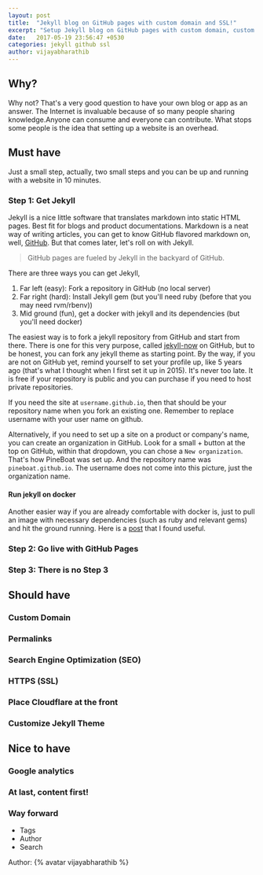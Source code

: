 ```yaml
---
layout: post
title:  "Jekyll blog on GitHub pages with custom domain and SSL!"
excerpt: "Setup Jekyll blog on GitHub pages with custom domain, custom theme and SSL along with google analytics."
date:   2017-05-19 23:56:47 +0530
categories: jekyll github ssl
author: vijayabharathib
---
```

## Why?
Why not? That's a very good question to have your own blog or app as an answer. The Internet is invaluable because of so many people sharing knowledge.Anyone can consume and everyone can contribute. What stops some people is the idea that setting up a website is an overhead.

## Must have
Just a small step, actually, two small steps and you can be up and running with a website in 10 minutes.

### Step 1: Get Jekyll

Jekyll is a nice little software that translates markdown into static HTML pages. Best fit for blogs and product documentations. Markdown is a neat way of writing articles, you can get to know GitHub flavored markdown on, well, [GitHub][GFM]. But that comes later, let's roll on with Jekyll.

> GitHub pages are fueled by Jekyll in the backyard of GitHub.

There are three ways you can get Jekyll,
1. Far left (easy): Fork a repository in GitHub (no local server)
2. Far right (hard): Install Jekyll gem (but you'll need ruby (before that you may need rvm/rbenv))
3. Mid ground (fun), get a docker with jekyll and its dependencies (but you'll need docker)


The easiest way is to fork a jekyll repository from GitHub and start from there. There is one for this very purpose, called [jekyll-now] on GitHub, but to be honest, you can fork any jekyll theme as starting point. By the way, if you are not on GitHub yet, remind yourself to set your profile up, like 5 years ago (that's what I thought when I first set it up in 2015). It's never too late. It is free if your repository is public and you can purchase if you need to host private repositories.

If you need the site at `username.github.io`, then that should be your repository name when you fork an existing one. Remember to replace username with your user name on github.

Alternatively, if you need to set up a site on a product or company's name, you can create an organization in GitHub. Look for a small + button at the top on GitHub, within that dropdown, you can chose a `New organization`. That's how PineBoat was set up. And the repository name was `pineboat.github.io`. The username does not come into this picture, just the organization name.

#### Run jekyll on docker
Another easier way if you are already comfortable with docker is, just to pull an image with necessary dependencies (such as ruby and relevant gems) and hit the ground running. Here is a [post][docker-for-jekyll] that I found useful.

### Step 2: Go live with GitHub Pages

### Step 3: There is no Step 3

## Should have

### Custom Domain
### Permalinks
### Search Engine Optimization (SEO)
### HTTPS (SSL)
### Place Cloudflare at the front
### Customize Jekyll Theme

## Nice to have
### Google analytics
### At last, content first!
### Way forward
* Tags
* Author
* Search

Author:
{% avatar vijayabharathib %}


[GFM]: https://guides.github.com/features/mastering-markdown/
[jekyll-now]: https://github.com/barryclark/jekyll-now
[docker-for-jekyll]: https://kristofclaes.github.io/2016/06/19/running-jekyll-locally-with-docker/
